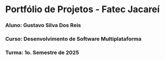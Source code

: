 
# Portfólio de Projetos - Fatec Jacareí
### Aluno: Gustavo Silva Dos Reis
### Curso: Desenvolvimento de Software Multiplataforma
### Turma: 1o. Semestre de 2025
 
